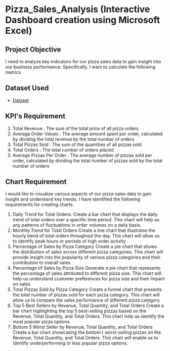 # Pizza_Sales_Analysis (Interactive Dashboard creation using Microsoft Excel)
## Project Objective
I need to analyze key indicators for our pizza sales data to gain insight into our business performance. Specifically, I want to calculate the following metrics

## Dataset Used
- <a href="https://github.com/ifanapridarahman/Data_Analysis_Dashboard_Excel/blob/main/pizza_sales.xlsx">Dataset</a>

## KPI's Requirement
1. Total Revenue : The sum of the total price of all pizza orders
2. Average Order Values : The average amount spent per order, calculated by dividing the total revenue by the total number of orders
3. Total Pizzas Sold : The sum of the quantities of all pizzas sold
4. Total Orders : The total number of orders placed
5. Average Pizzas Per Order : The average number of pizzas sold per order, calculated by dividing the total number of pizzas sold by the total number of orders

## Chart Requirement
I would like to visualize various aspects of our pizza sales data to gain insight and understand key trends. I have identified the following requirements for creating charts.
1. Daily Trend for Total Orders: 
Create a bar chart that displays the daily trend of total orders over a specific time period. This chart will help us any patterns of fluctuations in order volumes on a daily basis.
2. Monthly Trend for Total Orders
Create a line chart that illustrates the hourly trend of total orders throughout the day. This chart will allow us to identify peak hours or periods of high order activity
3. Percentage of Sales by Pizza Category
Create a pie chart that shows the distribution of sales across different pizza categories. This chart will provide insight into the popularity of various pizza categories and their contribution to overall sales
4. Percentage of Sales by Pizza Size
Generate a pie chart that represents the percentage of sales attributed to different pizza size. This chart will help us understand customer preferences for pizza size and their impact on sales
5. Total Pizzas Sold by Pizza Category
Create a funnel chart that presents the total number of pizzas sold for each pizza category. This chart will allow us to compare the sales performance of different pizza category
6. Top 5 Best Sellers by Revenue, Total Quantity, and Total Orders
Create a bar chart highlighting the top 5 best-selling pizzas based on the Revenue, Total Quantity, and Total Orders. This chart help us identify the most popular pizza options.
7. Bottom 5 Worst Seller by Revenue, Total Quantity, and Total Orders
Create a bar chart showcasing the bottom t worst-selling pizzas on the Revenue, Total Quantity, and Total Orders. This chart will enable us to identify underperforming or less popular pizza options.



